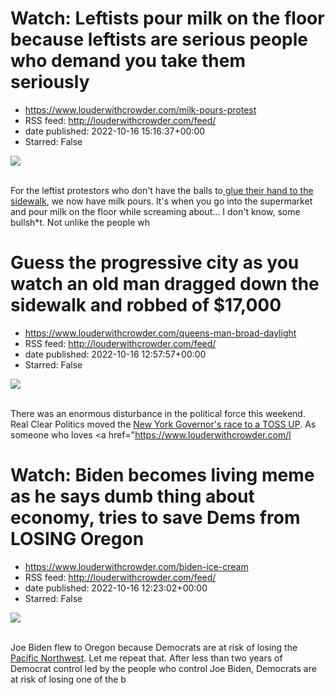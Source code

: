 # Watch: Leftists pour milk on the floor because leftists are serious people who demand you take them seriously
 - https://www.louderwithcrowder.com/milk-pours-protest
 - RSS feed: http://louderwithcrowder.com/feed/
 - date published: 2022-10-16 15:16:37+00:00
 - Starred: False

<img src="https://www.louderwithcrowder.com/media-library/image.png?id=31950841&amp;width=1200&amp;height=800&amp;coordinates=24%2C0%2C0%2C0" /><br /><br /><p>For the leftist protestors who don't have the balls to<a href="https://www.louderwithcrowder.com/street-protest-france" target="_blank"> glue their hand to the sidewalk</a>, we now have milk pours. It's when you go into the supermarket and pour milk on the floor while screaming about... I don't know, some bullsh*t. Not unlike the people wh

# Guess the progressive city as you watch an old man dragged down the sidewalk and robbed of $17,000
 - https://www.louderwithcrowder.com/queens-man-broad-daylight
 - RSS feed: http://louderwithcrowder.com/feed/
 - date published: 2022-10-16 12:57:57+00:00
 - Starred: False

<img src="https://www.louderwithcrowder.com/media-library/image.png?id=31950717&amp;width=1245&amp;height=700&amp;coordinates=0%2C59%2C0%2C59" /><br /><br /><p>There was an enormous disturbance in the political force this weekend. Real Clear Politics moved the <a href="https://nypost.com/2022/10/15/ny-governors-race-now-toss-up-between-gov-kathy-hochul-and-rep-lee-zeldin/" target="_blank">New York Governor's race to a TOSS UP</a>. As someone who loves <a href="https://www.louderwithcrowder.com/l

# Watch: Biden becomes living meme as he says dumb thing about economy, tries to save Dems from LOSING Oregon
 - https://www.louderwithcrowder.com/biden-ice-cream
 - RSS feed: http://louderwithcrowder.com/feed/
 - date published: 2022-10-16 12:23:02+00:00
 - Starred: False

<img src="https://www.louderwithcrowder.com/media-library/image.png?id=31950635&amp;width=1245&amp;height=700&amp;coordinates=0%2C0%2C0%2C118" /><br /><br /><p>Joe Biden flew to Oregon because Democrats are at risk of losing the <a href="https://www.louderwithcrowder.com/seattle-seahawks-smiley-cease-desist" target="_blank">Pacific Northwest</a>. Let me repeat that. After less than two years of Democrat control led by the people who control Joe Biden, Democrats are at risk of losing one of the b
